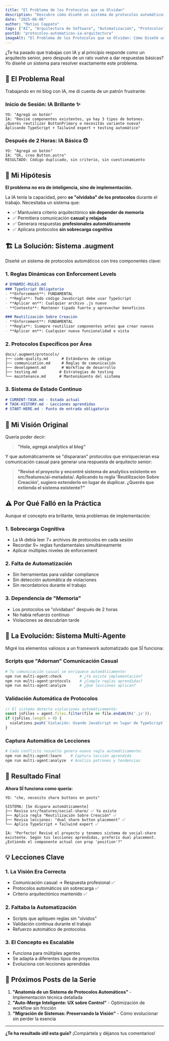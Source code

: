 ```yaml
---
title: "El Problema de los Protocolos que se Olvidan"
description: "Descubre cómo diseñé un sistema de protocolos automáticos que permite comunicación casual pero genera respuestas de arquitecto senior sin sobrecarga cognitiva."
date: "2025-06-06"
author: "Matías Cappato"
tags: ["AI", "Arquitectura de Software", "Automatización", "Protocolos", "Developer Experience", "Sistemas Inteligentes", "TypeScript", "componentes"]
postId: "protocolos-automaticos-ia-arquitectura"
imageAlt: "El Problema de los Protocolos que se Olvidan: Cómo Diseñé un Sistema para que la IA Mantenga Criterio Arquitectónico - Guía completa"
---
```


¿Te ha pasado que trabajas con IA y al principio responde como un arquitecto senior, pero después de un rato vuelve a dar respuestas básicas? Yo diseñé un sistema para resolver exactamente este problema.

## 🎯 El Problema Real

Trabajando en mi blog con IA, me di cuenta de un patrón frustrante:

### **Inicio de Sesión: IA Brillante** ✨
```
YO: "Agregá un botón"
IA: "Revisé componentes existentes, ya hay 3 tipos de botones.
¿Querés reutilizar ButtonPrimary o necesitás variante nueva?
Aplicando TypeScript + Tailwind expert + testing automático"
```

### **Después de 2 Horas: IA Básica** 😞
```
YO: "Agregá un botón"
IA: "Ok, creo Button.astro"
RESULTADO: Código duplicado, sin criterio, sin cuestionamiento
```

## 🧠 Mi Hipótesis

**El problema no era de inteligencia, sino de implementación.**

La IA tenía la capacidad, pero **se "olvidaba" de los protocolos** durante el trabajo. Necesitaba un sistema que:

- ✅ Mantuviera criterio arquitectónico **sin depender de memoria**
- ✅ Permitiera comunicación **casual y relajada**
- ✅ Generara respuestas **profesionales automáticamente**
- ✅ Aplicara protocolos **sin sobrecarga cognitiva**

## 🏗️ La Solución: Sistema .augment

Diseñé un sistema de protocolos automáticos con tres componentes clave:

### **1. Reglas Dinámicas con Enforcement Levels**
```markdown
# DYNAMIC-RULES.md
### TypeScript Obligatorio
- **Enforcement**: FUNDAMENTAL
- **Regla**: Todo código JavaScript debe usar TypeScript
- **Aplicar en**: Cualquier archivo .js nuevo
- **Contexto**: Mantener tipado fuerte y aprovechar beneficios

### Reutilización Sobre Creación
- **Enforcement**: FUNDAMENTAL
- **Regla**: Siempre reutilizar componentes antes que crear nuevos
- **Aplicar en**: Cualquier nueva funcionalidad o vista
```

### **2. Protocolos Específicos por Área**
```
docs/.augment/protocols/
├── code-quality.md      # Estándares de código
├── communication.md     # Reglas de comunicación
├── development.md       # Workflow de desarrollo
├── testing.md          # Estrategias de testing
└── maintenance.md      # Mantenimiento del sistema
```

### **3. Sistema de Estado Continuo**
```markdown
# CURRENT-TASK.md - Estado actual
# TASK-HISTORY.md - Lecciones aprendidas
# START-HERE.md - Punto de entrada obligatorio
```

## 🎯 Mi Visión Original

Quería poder decir:

> **"Hola, agregá analytics al blog"**

Y que automáticamente se "dispararan" protocolos que enriquecieran esa comunicación casual para generar una respuesta de arquitecto senior:

> **"Revisé el proyecto y encontré sistema de analytics existente en src/features/ai-metadata/. Aplicando tu regla 'Reutilización Sobre Creación', sugiero extenderlo en lugar de duplicar. ¿Querés que extienda el sistema existente?"**

## ⚠️ Por Qué Falló en la Práctica

Aunque el concepto era brillante, tenía problemas de implementación:

### **1. Sobrecarga Cognitiva**
- La IA debía leer 7+ archivos de protocolos en cada sesión
- Recordar 9+ reglas fundamentales simultáneamente
- Aplicar múltiples niveles de enforcement

### **2. Falta de Automatización**
- Sin herramientas para validar compliance
- Sin detección automática de violaciones
- Sin recordatorios durante el trabajo

### **3. Dependencia de "Memoria"**
- Los protocolos se "olvidaban" después de 2 horas
- No había refuerzo continuo
- Violaciones se descubrían tarde

## 🚀 La Evolución: Sistema Multi-Agente

Migré los elementos valiosos a un framework automatizado que SÍ funciona:

### **Scripts que "Adornan" Comunicación Casual**
```bash
# Tu comunicación casual se enriquece automáticamente:
npm run multi-agent:check        # ¿Ya existe implementación?
npm run multi-agent:protocols    # ¿Cumple reglas aprendidas?
npm run multi-agent:analyze      # ¿Qué lecciones aplican?
```

### **Validación Automática de Protocolos**
```javascript
// El sistema detecta violaciones automáticamente:
const jsFiles = agent.files.filter(file => file.endsWith('.js'));
if (jsFiles.length > 0) {
  violations.push(`Violación: Usando JavaScript en lugar de TypeScript`);
}
```

### **Captura Automática de Lecciones**
```bash
# Cada conflicto resuelto genera nueva regla automáticamente:
npm run multi-agent:learn    # Captura lección aprendida
npm run multi-agent:analyze  # Analiza patrones y tendencias
```

## 🎉 Resultado Final

**Ahora SÍ funciona como quería:**

```
YO: "che, necesito share buttons en posts"

SISTEMA: [Se dispara automáticamente]
├── Revisa src/features/social-share/ ✅ Ya existe
├── Aplica regla "Reutilización Sobre Creación" ✅
├── Revisa lecciones: "dual share button placement" ✅
└── Aplica TypeScript + Tailwind expert ✅

IA: "Perfecto! Revisé el proyecto y tenemos sistema de social-share
existente. Según tus lecciones aprendidas, preferís dual placement.
¿Extiendo el componente actual con prop 'position'?"
```

## 💡 Lecciones Clave

### **1. La Visión Era Correcta**
- Comunicación casual → Respuesta profesional ✅
- Protocolos automáticos sin sobrecarga ✅
- Criterio arquitectónico mantenido ✅

### **2. Faltaba la Automatización**
- Scripts que apliquen reglas sin "olvidos"
- Validación continua durante el trabajo
- Refuerzo automático de protocolos

### **3. El Concepto es Escalable**
- Funciona para múltiples agentes
- Se adapta a diferentes tipos de proyectos
- Evoluciona con lecciones aprendidas

## 🔄 Próximos Posts de la Serie

1. **"Anatomía de un Sistema de Protocolos Automáticos"** - Implementación técnica detallada
2. **"Auto-Merge Inteligente: UX sobre Control"** - Optimización de workflow sin fricción
3. **"Migración de Sistemas: Preservando la Visión"** - Cómo evolucionar sin perder la esencia

---

**¿Te ha resultado útil esta guía?** ¡Compártela y déjanos tus comentarios!